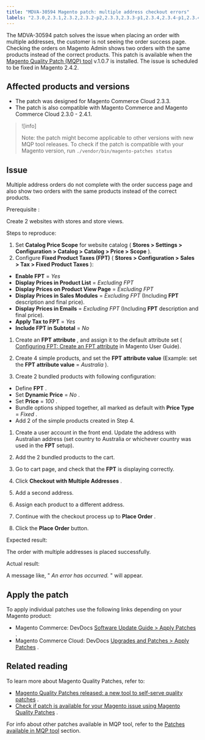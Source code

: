 ```yaml
---
title: "MDVA-30594 Magento patch: multiple address checkout errors"
labels: "2.3.0,2.3.1,2.3.2,2.3.2-p2,2.3.3,2.3.3-p1,2.3.4,2.3.4-p1,2.3.4-p2,2.3.5,2.3.5-p1,2.3.5-p2,2.3.6,2.4.0,2.4.0-p1,2.4.1,2.4.2,MQP 1.0.7,MQP patches,Magento Commerce,Magento Commerce Cloud,checkout,multiple addresses,order success,support tools"
---
```


The MDVA-30594 patch solves the issue when placing an order with multiple addresses, the customer is not seeing the order success page. Checking the orders on Magento Admin shows two orders with the same products instead of the correct products. This patch is available when the [Magento Quality Patch (MQP) tool](https://devdocs.magento.com/guides/v2.4/comp-mgr/patching.html#mqp) v.1.0.7 is installed. The issue is scheduled to be fixed in Magento 2.4.2.

## Affected products and versions

* The patch was designed for Magento Commerce Cloud 2.3.3.
* The patch is also compatible with Magento Commerce and Magento Commerce Cloud 2.3.0 - 2.4.1.

>![info]
>
>Note: the patch might become applicable to other versions with new MQP tool releases. To check if the patch is compatible with your Magento version, run `./vendor/bin/magento-patches
    status` 

## Issue

Multiple address orders do not complete with the order success page and also show two orders with the same products instead of the correct products.

 <span class="wysiwyg-underline">Prerequisite</span> :

Create 2 websites with stores and store views.

 <span class="wysiwyg-underline">Steps to reproduce:</span> 

1. Set **Catalog Price Scope** for website catalog ( **Stores > Settings > Configuration > Catalog > Catalog > Price > Scope** ).
1. Configure **Fixed Product Taxes (FPT)** ( **Stores > Configuration > Sales > Tax > Fixed Product Taxes** ):

* **Enable FPT** = *Yes* 
* **Display Prices in Product List** = *Excluding FPT* 
* **Display Prices on Product View Page** = *Excluding FPT* 
* **Display Prices in Sales Modules** = *Excluding FPT* (Including **FPT** description and final price).
* **Display Prices in Emails** = *Excluding FPT* (Including **FPT** description and final price).
* **Apply Tax to FPT** = *Yes* 
* **Include FPT in Subtotal** = *No* 

1. Create an **FPT**   **attribute** , and assign it to the default attribute set ( [Configuring FPT: Create an FPT attribute](https://docs.magento.com/user-guide/tax/fixed-product-tax-configuration.html#step-2-create-an-fpt-attribute) in Magento User Guide).

1. Create 4 simple products, and set the **FPT**   **attribute value** (Example: set the **FPT**   **attribute value** = *Australia* ).

1. Create 2 bundled products with following configuration:

* Define **FPT** .
* Set **Dynamic Price** = *No* .
* Set **Price** = *100* .
* Bundle options shipped together, all marked as default with **Price Type** = *Fixed* .
* Add 2 of the simple products created in Step 4.

1. Create a user account in the front end. Update the address with Australian address (set country to Australia or whichever country was used in the **FPT** setup).

1. Add the 2 bundled products to the cart.

1. Go to cart page, and check that the **FPT** is displaying correctly.

1. Click **Checkout with Multiple Addresses** .

1. Add a second address.

1. Assign each product to a different address.

1. Continue with the checkout process up to **Place Order** .

1. Click the **Place Order** button.

 <span class="wysiwyg-underline">Expected result:</span> 

The order with multiple addresses is placed successfully.

 <span class="wysiwyg-underline">Actual result:</span> 

A message like, " *An error has occurred.* " will appear.

## Apply the patch

To apply individual patches use the following links depending on your Magento product:

* Magento Commerce: DevDocs [Software Update Guide > Apply Patches](https://devdocs.magento.com/guides/v2.4/comp-mgr/patching.html) .
* Magento Commerce Cloud: DevDocs [Upgrades and Patches > Apply Patches](https://devdocs.magento.com/cloud/project/project-patch.html) .

## Related reading

To learn more about Magento Quality Patches, refer to:

* [Magento Quality Patches released: a new tool to self-serve quality patches](https://support.magento.com/hc/en-us/articles/360047139492) .
* [Check if patch is available for your Magento issue using Magento Quality Patches](https://support.magento.com/hc/en-us/articles/360047125252) .

For info about other patches available in MQP tool, refer to the [Patches available in MQP tool](https://support.magento.com/hc/en-us/sections/360010506631-Patches-available-in-MQP-tool-) section.